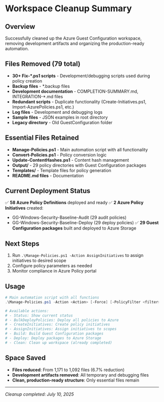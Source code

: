 # Workspace Cleanup Summary

## Overview
Successfully cleaned up the Azure Guest Configuration workspace, removing development artifacts and organizing the production-ready automation.

## Files Removed (79 total)
- **30+ Fix-*.ps1 scripts** - Development/debugging scripts used during policy creation
- **Backup files** - *.backup files
- **Development documentation** - COMPLETION-SUMMARY.md, INTEGRATION-*.md files
- **Redundant scripts** - Duplicate functionality (Create-Initiatives.ps1, Import-AzurePolicies.ps1, etc.)
- **Log files** - Development and debugging logs
- **Sample files** - JSON examples in root directory
- **Legacy directory** - Old GuestConfiguration folder

## Essential Files Retained
- **Manage-Policies.ps1** - Main automation script with all functionality
- **Convert-Policies.ps1** - Policy conversion logic
- **Update-ContentHashes.ps1** - Content hash management
- **Output/** - 29 policy directories with Guest Configuration packages
- **Templates/** - Template files for policy generation
- **README.md files** - Documentation

## Current Deployment Status
✅ **58 Azure Policy Definitions** deployed and ready
✅ **2 Azure Policy Initiatives** created:
   - GG-Windows-Security-Baseline-Audit (29 audit policies)
   - GG-Windows-Security-Baseline-Deploy (29 deploy policies)
✅ **29 Guest Configuration packages** built and deployed to Azure Storage

## Next Steps
1. Run `.\Manage-Policies.ps1 -Action AssignInitiatives` to assign initiatives to desired scope
2. Configure policy parameters as needed
3. Monitor compliance in Azure Policy portal

## Usage
```powershell
# Main automation script with all functions
.\Manage-Policies.ps1 -Action <Action> [-Force] [-PolicyFilter <filter>]

# Available actions:
# - Status: Show current status
# - BulkDeployPolicies: Deploy all policies to Azure
# - CreateInitiatives: Create policy initiatives
# - AssignInitiatives: Assign initiatives to scopes
# - Build: Build Guest Configuration packages
# - Deploy: Deploy packages to Azure Storage
# - Clean: Clean up workspace (already completed)
```

## Space Saved
- **Files reduced**: From 1,171 to 1,092 files (6.7% reduction)
- **Development artifacts removed**: All temporary and debugging files
- **Clean, production-ready structure**: Only essential files remain

---
*Cleanup completed: July 10, 2025*

